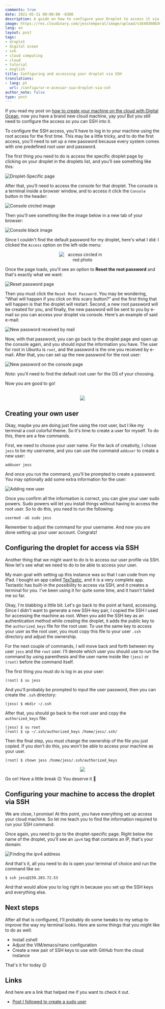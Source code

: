 ```yaml
---
comments: true
date: 2021-05-31 00:00:00 -0300
description: A guide on how to configure your Droplet to access it via SSH
image: https://res.cloudinary.com/jesstemporal/image/upload/v1640360836/covers/tutorial_gfgm5n.png
lang: en
layout: post
tags:
- droplet
- digital ocean
- ssh
- cloud computing
- cloud
- tutorial
- english
title: Configuring and accessing your droplet via SSH
translations:
- lang: pt
  url: /configurar-e-acessar-sua-droplet-via-ssh
author_note: false
type: post
---
```


If you read my post on [how to create your machine on the cloud with Digital Ocean](https://jtemporal.com/creating-vm-droplet-digital-ocean/), now you have a brand new cloud machine, yay you! But you still need to configure the access so you can SSH into it.

To configure the SSH access, you'll have to log in to your machine using the root access for the first time. This may be a little tricky, and to do the first access, you'll need to set up a new password because every system comes with one predefined root user and password.

The first thing you need to do is access the specific droplet page by clicking on your droplet in the droplets list, and you'll see something like this:

![Droplet-Specific page](https://i.imgur.com/ncXphkX.jpg)

After that, you'll need to access the console for that droplet. The console is a terminal inside a browser window, and to access it click the `Console` button in the header:

![Console circled image](https://i.imgur.com/myKV9Jy.jpg)

Then you'll see something like the image below in a new tab of your browser:

![Console black image](https://i.imgur.com/t9gNOKU.jpg)

Since I couldn't find the default password for my droplet, here's what I did: I clicked the `Access` option on the left-side menu:

<center>
<img style="max-width:30%;" alt="access circled in red photo" src="https://i.imgur.com/WU01T2H.jpg">
</center>
  
Once the page loads, you'll see an option to **Reset the root password** and that's exactly what we want:

![Reset password page](https://i.imgur.com/xjFOm86.jpg)

Then you must click the `Reset Root Password`. You may be wondering, "What will happen if you click on this scary button?" and the first thing that will happen is that the droplet will restart. Second, a new root password will be created for you, and finally, the new password will be sent to you by e-mail so you can access your droplet via console. Here's an example of said e-mail:

![New password received by mail](https://i.imgur.com/WJEvlXV.jpg)

Now, with that password, you can go back to the droplet page and open up the console again, and you should input the information you have. The user for root in Ubuntu is `root`, and the password is the one you received by e-mail. After that, you can set up the new password for the root user:

![New password on the console page](https://i.imgur.com/U6Tuuj0.jpg)

_Note:_ you'll need to find the default root user for the OS of your choosing.

Now you are good to go!

<br>
<center>
    <img src="https://media.giphy.com/media/JykvbWfXtAHSM/source.mp4">
</center> 

## Creating your own user

Okay, maybe you are doing just fine using the root user, but I like my terminal a cool colorful theme. So it's time to create a user for myself. To do this, there are a few commands.

First, we need to choose your user name. For the lack of creativity, I chose `jess` to be my username, and you can use the command `adduser` to create a new user:

```console
adduser jess
```

And once you run the command, you'll be prompted to create a password. You may optionally add some extra information for the user:

![Adding new user](https://i.imgur.com/xtBv9p7.jpg)

Once you confirm all the information is correct, you can give your user sudo powers. Sudo powers will let you install things without having to access the root user. So to do this, you need to run the following:

```console
usermod -aG sudo jess
```

Remember to adjust the command for your username. And now you are done setting up your user account. Congratz! 

## Configuring the droplet for access via SSH

Another thing that we might want to do is to access our user profile via SSH. Now let's see what we need to do to be able to access your user.

My main goal with setting up this instance was so that I can code from my iPad. I bought an app called [TexTastic](https://www.textasticapp.com), and it is a very complete app. Textastic has built-in the possibility to access via SSH, and it creates a terminal for you. I've been using it for quite some time, and it hasn't failed me so far. 

Okay, I'm blabbing a little bit. Let's go back to the point at hand, accessing. Since I didn't want to generate a new SSH-key pair, I copied the SSH I used for accessing the machine as root. When you add the SSH key as an authentication method while creating the droplet, it adds the public key to the `authorized_keys` file for the root user. To use the same key to access your user as the root user, you must copy this file to your user `.ssh` directory and adjust the ownership. 

For the next couple of commands, I will move back and forth between my user `jess` and the `root` user. I'll denote which user you should use to run the command by using parenthesis and the user name inside like `(jess)` or `(root)` before the command itself.

The first thing you must do is log in as your user:

```console
(root) $ su jess
```

And you'll probably be prompted to input the user password, then you can create the `.ssh` directory:

```console
(jess) $ mkdir ~/.ssh
```

After that, you should go back to the root user and copy the `authorized_keys` file:

```console
(jess) $ su root
(root) $ cp ~/.ssh/authorized_keys /home/jess/.ssh/
```

Then the final step, you must change the ownership of the file you just copied. If you don't do this, you won't be able to access your machine as your user.

```console
(root) $ chown jess /home/jess/.ssh/authorized_keys
```

<center>
    <img src="https://media.giphy.com/media/5hxtIvk6VBzwkVCGN5/giphy.gif">
</center> 

Go on! Have a little break 😉 You deserve it 👏

## Configuring your machine to access the droplet via SSH

We are close, I promise! At this point, you have everything set up access your cloud machine. So let me teach you to find the information required to run your SSH command.

Once again, you need to go to the droplet-specific page. Right below the name of the droplet, you'll see an `ipv4` tag that contains an IP, that's your domain:

![Finding the ipv4 address](https://i.imgur.com/MKBAZlT.jpg)

And that's it, all you need to do is open your terminal of choice and run the command like so:

```console
$ ssh jess@159.203.72.53
```

And that would allow you to log right in because you set up the SSH keys and everything else.

## Next steps

After all that is configured, I'll probably do some tweaks to my setup to improve the way my terminal looks. Here are some things that you might like to do as well:

- Install zshell
- Adjust the VIM/emacs/nano configuration
- Create a new pair of SSH keys to use with GitHub from the cloud instance

That's it for today 😉 

## Links

And here are a link that helped me if you want to check it out.

- [Post I followed to create a sudo user](https://linuxize.com/post/how-to-create-a-sudo-user-on-ubuntu/)
